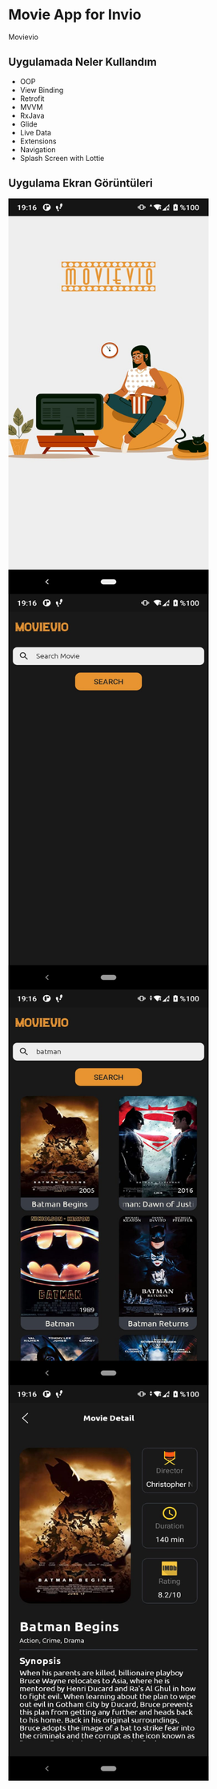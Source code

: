 # Movie App for Invio
Movievio

## Uygulamada Neler Kullandım
- OOP
- View Binding
- Retrofit
- MVVM
- RxJava
- Glide
- Live Data
- Extensions
- Navigation
- Splash Screen with Lottie
## Uygulama Ekran Görüntüleri
<a href="url"><img src="https://github.com/eryigithan16/movieApp/blob/main/app/src/main/res/screenshots/fotosplash.png?raw=true" align="left" height="790" width="400" ></a>
<a href="url"><img src="https://github.com/eryigithan16/movieApp/blob/main/app/src/main/res/screenshots/fotohome.png?raw=true" align="left" height="790" width="400" ></a>
<a href="url"><img src="https://github.com/eryigithan16/movieApp/blob/main/app/src/main/res/screenshots/fotolistofmovie.png?raw=true" align="left" height="790" width="400" ></a>
<a href="url"><img src="https://github.com/eryigithan16/movieApp/blob/main/app/src/main/res/screenshots/fotodetail.png?raw=true" align="left" height="790" width="400" ></a>
